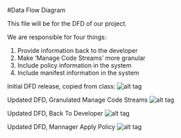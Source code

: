 #Data Flow Diagram

This file will be for the DFD of our project.

We are responsible for four things: 
1) Provide information back to the developer
2) Make ‘Manage Code Streams’ more granular 
3) Include policy information in the system 
3) Include manifest information in the system 

Initial DFD release, copied from class:
![alt tag](https://cloud.githubusercontent.com/assets/16803669/13312775/e096c5e2-db5e-11e5-8281-7c6255503278.PNG)

Updated DFD, Granulated Manage Code Streams
![alt tag](https://cloud.githubusercontent.com/assets/16803669/14117985/efe1fe3c-f5ac-11e5-8593-015ff3ed5c00.PNG)

Updated DFD, Back To Developer
![alt tag](https://cloud.githubusercontent.com/assets/12904597/14118371/cbd69276-f5ae-11e5-82f6-a6bc1e14c2f8.PNG)

Updated DFD, Mannager Apply Policy
![alt tag](https://cloud.githubusercontent.com/assets/16803669/14118651/1cbe8760-f5b0-11e5-8919-56e5716bf3d2.PNG)
